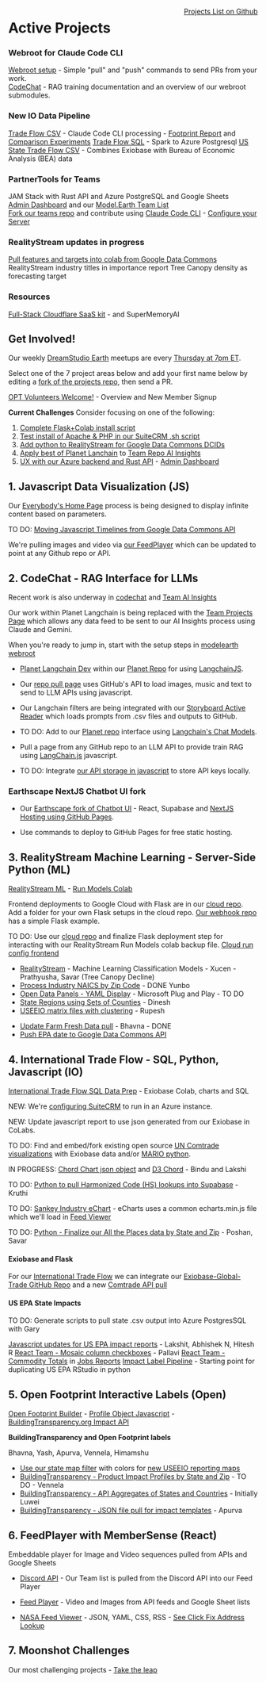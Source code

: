 <!--
medium.com subscription needed

	How to install Open WebUI without Docker
	https://bhavikjikadara.medium.com/how-to-install-open-webui-without-docker-33eedbda9b96
-->


<!--
Create a developer account in [Omdena.com](https://omdena.com) and help us create [team panels](/panels) using the 

- [Document adding Flask as our optional python webroot](../localsite/start/steps/)

4 Agent projects

1. Google Data Commons Timelines eCharts and US EPA Chord chart Impacts
2. RealityStream ML Forecasting - with 6 standard ML models
3. FeedPlayer, for viewing API feeds, such as NASA images and video
4. NullSchool Maps + NISAR satellite data to visualize earth surface movements
-->

<a href="https://github.com/modelearth/projects/issues/" style="float:right" target="_blank">Projects List on Github</a>
# Active Projects

### Webroot for Claude Code CLI

[Webroot setup](https://model.earth/webroot/) - Simple "pull" and "push" commands to send PRs from your work.  
[CodeChat](../codechat/) - RAG training documentation and an overview of our webroot submodules.
<!--
[ModelEarth with AnythingLLM](https://model.earth/modelearth/) - Install steps for Claude Code CLI
-->

### New IO Data Pipeline

[Trade Flow CSV](../exiobase/tradeflow) - Claude Code CLI processing - [Footprint Report](../profile/footprint/sample.html) and [Comparison Experiments](../comparison/)
[Trade Flow SQL](../profile/trade/) - Spark to Azure Postgresql
[US State Trade Flow CSV](../exiobase/tradeflow/bea) - Combines Exiobase with Bureau of Economic Analysis (BEA) data

### PartnerTools for Teams

JAM Stack with Rust API and Azure PostgreSQL and Google Sheets  
[Admin Dashboard](../team/admin/) and our [Model.Earth Team List](../team/projects#list=modelteam)  
[Fork our teams repo](https://github.com/modelearth/team) and contribute using [Claude Code CLI](https://www.anthropic.com/engineering/claude-code-best-practices) - [Configure your Server](../team/admin/server/)

### RealityStream updates in progress

[Pull features and targets into colab from Google Data Commons](https://github.com/ModelEarth/realitystream/issues/22) <!-- Prathuyusha -->
RealityStream industry titles in importance report <!-- Abivish -->
Tree Canopy density as forecasting target <!-- Sai Thanmayi -->

### Resources

[Full-Stack Cloudflare SaaS kit](https://github.com/Dhravya/cloudflare-saas-stack) - and SuperMemoryAI
<!--Coming soon: Flow Diagrams using [n8n automation](https://n8n.io/) and NextJS-->


## Get Involved!

Our weekly [DreamStudio Earth](https://dreamstudio.com/io/coders/) meetups are every [Thursday at 7pm ET](/io/coders/).

Select one of the 7 project areas below and add your first name below by editing a [fork of the projects repo](https://github.com/ModelEarth/projects/blob/main/active.md), then send a PR.

[OPT Volunteers Welcome!](../community/members/welcome) - Overview and New Member Signup

**Current Challenges**
Consider focusing on one of the following:

1. [Complete Flask+Colab install script](/cloud/run/)
2. [Test install of Apache & PHP in our SuiteCRM .sh script](/profile/crm/)
3. [Add python to RealityStream for Google Data Commons DCIDs](/realitystream/)
4. [Apply best of Planet Lanchain](/planet/langchain/) to [Team Repo AI Insights](../team/projects/)
5. [UX with our Azure backend and Rust API](/profile/crm) - [Admin Dashboard](/team/admin/)
<!--
https://techcommunity.microsoft.com/blog/aiplatformblog/the-future-of-ai-how-lovable-dev-and-azure-openai-accelerate-apps-that-change-li/4413375

5. [React FeedPlayer]() - 
6. [Products Repo](/products)
-->

## 1. Javascript Data Visualization (JS)

Our [Everybody's Home Page](../home) process is being designed to display infinite content based on parameters.

TO DO: [Moving Javascript Timelines from Google Data Commons API](https://model.earth/data-commons/docs/data/) <!--riyanka, Niranjan, Kirthika, Mehul, Aishwrya, Vishnupriya-->

We're pulling images and video via [our FeedPlayer](../feed) which can be updated to point at any Github repo or API.

<!--
**More Data Commons Visualization Projects**
[Observable with Data Commons](/data-commons/) - [Data Loaders How-To](/data-commons/dist/air/)

[Python CoLabs for GDC timeline automation - Air and Climate](/data-commons/dist/air)

[Kargil's notes](https://github.com/modelearth/Observables-DataLoader/tree/master/docs)

[Observable Framework Dashboard for UN Goals](https://observablehq.com/framework/) - with our .csv timelines and DuckDB Parquet impact files

TO DO: [Hosting DataCommons locally with Flask](/localsite/info/data/datacommons) - Vishnupriya and our GDC team
-->

## 2. CodeChat - RAG Interface for LLMs

Recent work is also underway in [codechat](https://model.earth/codechat) and [Team AI Insights](https://model.earth/team/)

Our work within Planet Langchain is being replaced with the [Team Projects Page](https://model.earth/team/projects) which allows any data feed to be sent to our AI Insights process using Claude and Gemini.

When you're ready to jump in, start with the setup steps in [modelearth webroot](https://model.earth/webroot)

- [Planet Langchain Dev](/planet) within our [Planet Repo](https://github.com/modelearth/planet) for using [LangchainJS](https://github.com/langchain-ai/langchainjs).

- Our [repo pull page](../home/repo) uses GitHub's API to load images, music and text to send to LLM APIs using javascript.

- Our Langchain filters are being integrated with our [Storyboard Active Reader](/requests/) which loads prompts from .csv files and outputs to GitHub.

- TO DO: Add to our [Planet repo](https://github.com/modelearth/planet/) interface using [Langchain's Chat Models](https://python.langchain.com/docs/concepts/chat_models/).  

- Pull a page from any GitHub repo to an LLM API to provide train RAG using [LangChain.js](https://api.js.langchain.com) javascript.<!-- Dhananjay, Kelly, Adithya-->

- TO DO: Integrate [our API storage in javascript](/localsite/tools/storage/api/) to store API keys locally.


<!--See also: DataStax Astra DB

Langchain Python Repo
https://github.com/ModelEarth/langchain

[Conversational RAG for 10 LLMs](https://python.langchain.com/docs/tutorials/qa_chat_history/) - Pradeep and Pranoy 
Pradeep: Pinecone on AWS free 2 GB max
Pranoy: DocArray in memory Vecto Store (database)

We can also [remove LangChain to simplify](https://www.octomind.dev/blog/why-we-no-longer-use-langchain-for-building-our-ai-agents)

Content prep for RAG: [Innovations in Water Purification](/evaporation-kits/innovations/) - Hyper Desalination

**Retrieval-Interleaved Generation (RIG)**  
Using [Google Data Commons DataGemma AI](https://ai.google.dev/gemma/docs/datagemma) - For RIG, Zihan found that a paid Google plan was needed to avoid storage/memory errors/timeouts. Here's our [RIG CoLab](https://colab.research.google.com/drive/1eLtHOR6e3lAUVijUJ56VMaiTU6hA9enc?usp=sharing).
-->

### Earthscape NextJS Chatbot UI fork

- Our [Earthscape fork of Chatbot UI](https://model.earth/earthscape/app/) - React, Supabase and [NextJS Hosting using GitHub Pages](https://www.freecodecamp.org/news/how-to-deploy-next-js-app-to-github-pages/).

- Use commands to deploy to GitHub Pages for free static hosting.

<!-- Generate .CSV prompt files from location data pulled from Industry levels, Census stats and Google Data Commons. -->


## 3. RealityStream Machine Learning - Server-Side Python (ML)

[RealityStream ML](/realitystream/) - [Run Models Colab](/realitystream/input/industries/)

Frontend deployments to Google Cloud with Flask are in our [cloud repo](https://github.com/ModelEarth/cloud). Add a folder for your own Flask setups in the cloud repo. [Our webhook repo](https://github.com/ModelEarth/webhook) has a simple Flask example.


TO DO: Use our [cloud repo](https://github.com/ModelEarth/cloud/tree/main/run) and finalize Flask deployment step for interacting with our RealityStream Run Models colab backup file. [Cloud run config frontend](https://model.earth/cloud/run/)

<!--
**Anvil with our CoLabs:**
[Anvil Extras](https://anvil-extras.readthedocs.io/en/latest/guides/index.html) and [Anvil](https://anvil.works/learn/tutorials/data-science#connecting-notebooks) and [AnvilScope CoLab](https://colab.research.google.com/drive/1rlOPfOxRnfm4pTGSn3gk_MvmVF65iidF?usp=sharing) using Plotly - Soham
-->

<!--
- [StreamLit hosting within Open WebUI](https://github.com/streamlit/streamlit/issues/969)
-->


- [RealityStream](/realitystream/) - Machine Learning Classification Models - Xucen - Prathyusha, Savar (Tree Canopy Decline)
- [Process Industry NAICS by Zip Code](/community-zipcodes/mail) - DONE Yunbo
- [Open Data Panels - YAML Display](/profile) - Microsoft Plug and Play - TO DO
- [State Regions using Sets of Counties](/community-data/us/edd/) - Dinesh
- [USEEIO matrix files with clustering](/machine-learning/python/cluster/) - <!--Honglin-->Rupesh

<!--
- [CrewAI+Ollama integration](https://lightning.ai/lightning-ai/studios/ai-agents-powered-by-crewai) within our [Open WebUI fork](location)
- [Flowsa RStudio - API to JSON](/localsite/info/data/flowsa/)
-->

- [Update Farm Fresh Data pull](/community-data/process/python/farmfresh/) - Bhavna - DONE
- [Push EPA date to Google Data Commons API](https://docs.datacommons.org/api/)


## 4. International Trade Flow - SQL, Python, Javascript (IO)

[International Trade Flow SQL Data Prep](/profile/trade) - Exiobase Colab, charts and SQL
<!-- Contributors: Gary, Satya, Himanshu, Sahil, Poorna -->

NEW: We're [configuring SuiteCRM](../profile/crm/) to run in an Azure instance.

NEW: Update javascript report to use json generated from our Exiobase in CoLabs.

TO DO:  Find and embed/fork existing open source [UN Comtrade visualizations](https://comtradeplus.un.org/Visualization/Labs) with Exiobase data and/or [MARIO python](https://mario-suite.readthedocs.io/en/latest/intro.html).

IN PROGRESS: [Chord Chart json object](https://model.earth/profile/footprint/chord) and [D3 Chord](/profile/charts/d3/chord_diagram_d3/) - Bindu and Lakshi

TO DO: [Python to pull Harmonized Code (HS) lookups into Supabase](/profile/harmonized-system/) - Kruthi

TO DO: [Sankey Industry eChart](/profile/charts/echarts/sankey-nodeAlign-left.html) - eCharts uses a common echarts.min.js file which we'll load in [Feed Viewer](/feed/view)

TO DO: [Python - Finalize our All the Places data by State and Zip](/places) - Poshan, Savar

#### Exiobase and Flask

For our [International Trade Flow](/profile/trade/) we can integrate our [Exiobase-Global-Trade GitHub Repo](https://github.com/modelearth/exiobase-global-trade) and a new [Comtrade API pull](https://github.com/ModelEarth/exiobase-global-trade/tree/main/comtrade)

#### US EPA State Impacts

TO DO: Generate scripts to pull state .csv output into Azure PostgresSQL with Gary

[Javascript updates for US EPA impact reports](/profile/footprint/) - Lakshit, Abhishek N, Hitesh R
[React Team - Mosaic column checkboxes](/io/charts)  - Pallavi 
[React Team - Commodity Totals](/localsite/info/data/totals/) in [Jobs Reports](/localsite/info/#indicators=JOBS)
[Impact Label Pipeline](/apps/impact) - Starting point for duplicating US EPA RStudio in python


## 5. Open Footprint Interactive Labels (Open)

[Open Footprint Builder](/io/template/) - [Profile Object Javascript](/profile/item/) - [BuildingTransparency.org Impact API](/profile/products/)


**BuildingTransparency and Open Footprint labels**

Bhavna, Yash, Apurva, Vennela, Himamshu

- [Use our state map filter](#geoview=country) with colors for [new USEEIO reporting maps](https://figshare.com/collections/USEEIO_State_Models_v1_0_-_Supporting_Figures/7041473)
- [BuildingTransparency - Product Impact Profiles by State and Zip](/io/template/feed/) - TO DO <!--Ronan--> - Vennela
- [BuildingTransparency - API Aggregates of States and Countries](/io/template/product/) - Initially Luwei
- [BuildingTransparency - JSON file pull for impact templates](/io/template/product/) - Apurva



## 6. FeedPlayer with MemberSense (React)

Embeddable player for Image and Video sequences pulled from APIs and Google Sheets

- [Discord API](https://discord.com/developers/docs/intro) - Our Team list is pulled from the Discord API into our Feed Player

- [Feed Player](../feed/) - Video and Images from API feeds and Google Sheet lists
- [NASA Feed Viewer](../feed/view/#feed=nasa) - JSON, YAML, CSS, RSS - [See Click Fix Address Lookup](/feed/view/#feed=seeclickfix-311)

<!--
- [Add Datawrapper.de](https://www.datawrapper.de/) using "link external dataset"

- [Pull from Supabase (or backup file) into databricks SQL](https://chatgpt.com/share/d610d3e6-ce5f-4e7f-ba9e-4c74ec23abd4) - Apurva, Soham
- [View DuckDB from Javascript](/profile/prep/sql/duckdb/) - Kelly, Gary
-->



<!--
- [Datausa.io](https://datausa.io) - Add API and embeddable visualizations to Feed Player
- [Restack.io](https://www.restack.io/docs/supabase-knowledge-supabase-rust-sdk-guide) - for Supabase with Rust and Streamlit


openai
Docker path: https://chat.openai.com/share/61b0997f-ea9b-49f7-9bcb-12fa0519a2d1

Matthew Berman list of true Agents:
https://youtu.be/_AOA6M9Ta2I?si=Bh8SMhyD3GmuCLks&t=378


CSV Files to use for Timelines, Observable, and AI Training at: [industries/naics/US/counties](https://github.com/ModelEarth/community-data/tree/master/industries/naics/US/counties)
Pre-processed data for county industry levels, based on employment, establishments and payroll.-->


<!-- 
- Odoo on Google Cloud for [Modules and Templates](https://www.odoo.com/documentation/master/developer/tutorials/website.html) and [Owl](https://www.cybrosys.com/blog/an-overview-of-the-owl-component-lifecycle) with the [Owl Github repo](https://github.com/odoo/owl)
-->


## 7. Moonshot Challenges

Our most challenging projects - [Take the leap](/community/projects/)
<br>

<div id="activeDivLoaded"></div>
